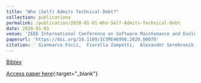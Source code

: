 ```yaml
---
title: "Who (Self) Admits Technical Debt?"
collection: publications
permalink: /publication/2020-01-01-Who-Self-Admits-Technical-Debt
date: 2020-01-01
venue: 'IEEE International Conference on Software Maintenance and Evolution, ICSME 2020, Adelaide, Australia, September 28 - October 2, 2020'
paperurl: 'https://doi.org/10.1109/ICSME46990.2020.00070'
citation: ' Gianmarco Fucci,  Fiorella Zampetti,  Alexander Serebrenik,  Massimiliano Di Penta, &quot;Who (Self) Admits Technical Debt?.&quot; IEEE International Conference on Software Maintenance and Evolution, ICSME 2020, Adelaide, Australia, September 28 - October 2, 2020, 2020.'
---
```

[Bibtex](https://dblp.org/rec/conf/icsm/FucciZSP20.bib)

[Access paper here](https://doi.org/10.1109/ICSME46990.2020.00070){:target="_blank"}
